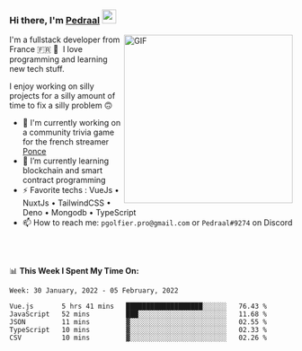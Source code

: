### Hi there, I'm <a href="https://pedraal.dev" target="_blank">Pedraal</a> <img src="https://media.giphy.com/media/hvRJCLFzcasrR4ia7z/giphy.gif" width="25px">
<img align="right" alt="GIF" src="https://pedraal.dev/avatar.png" width="300" height="300" />

I'm a fullstack developer from France 🇫🇷 🥖 &nbsp;I love programming and learning new
tech stuff.

I enjoy working on silly projects for a silly amount of time to fix a silly problem 🙃

- 🔭  I'm currently working on a community trivia game for the french streamer <a href="https://twitch.tv/ponce" target="_blank">Ponce</a>
- 🌱 I’m currently learning blockchain and smart contract programming
- ⚡ Favorite techs : VueJs &bull; NuxtJs &bull; TailwindCSS &bull; Deno &bull; Mongodb &bull; TypeScript
- 📫 How to reach me: `pgolfier.pro@gmail.com` or `Pedraal#9274` on Discord

<br>
<br>

📊 **This Week I Spent My Time On:**
<!--START_SECTION:waka-->
```text
Week: 30 January, 2022 - 05 February, 2022

Vue.js       5 hrs 41 mins   ███████████████████░░░░░░   76.43 % 
JavaScript   52 mins         ███░░░░░░░░░░░░░░░░░░░░░░   11.68 % 
JSON         11 mins         ▓░░░░░░░░░░░░░░░░░░░░░░░░   02.55 % 
TypeScript   10 mins         ▓░░░░░░░░░░░░░░░░░░░░░░░░   02.33 % 
CSV          10 mins         ▓░░░░░░░░░░░░░░░░░░░░░░░░   02.26 % 
```
<!--END_SECTION:waka-->

